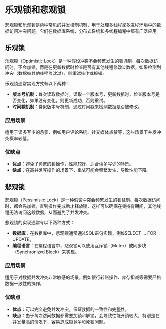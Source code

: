 # 乐观锁和悲观锁

悲观锁和乐观锁是两种常见的并发控制机制，用于处理多线程或多进程环境中的数据访问冲突问题。它们在数据库系统、分布式系统和多线程编程中都有广泛应用

## 乐观锁
乐观锁（Optimistic Lock）是一种假设冲突不会频繁发生的锁机制。每次数据访问时，不会加锁，而是在更新数据时检查是否有其他线程修改过数据。如果检测到冲突（数据被其他线程修改过），则重试操作或报错。

乐观锁通常实现方式有以下两种：
- **版本号机制**：每次读取数据时，读取一个版本号，更新数据时，检查版本号是否变化，如果没有变化，则更新成功，否则重试。
- **时间戳机制**：类似版本号机制，通过时间戳来检测数据是否被修改。

### 应用场景
适用于读多写少的场景，例如用户评论系统、社交媒体点赞等，这些场景下并发冲突概率较低。

### 优缺点
- **优点**：避免了频繁的锁操作，性能较好，适合读多写少的场景。
- **缺点**：在高并发写操作的场景下，重试可能会频繁发生，导致性能下降。

## 悲观锁
悲观锁（Pessimistic Lock）是一种假设冲突会频繁发生的锁机制。每次数据访问时，都会先加锁，直到操作完成后才释放锁，这样可以确保在锁持有期间，其他线程无法访问这段数据，从而避免了并发冲突。

悲观锁的实现通常有以下两种方式：
- **数据库**：在数据库中，悲观锁通常通过SQL语句实现，例如SELECT ... FOR UPDATE。
- **编程语言**：在编程语言中，悲观锁可以使用互斥锁（Mutex）或同步块（Synchronized Block）来实现。

### 应用场景
适用于对数据并发冲突非常敏感的场景，例如银行转账操作、库存扣减等需要严格数据一致性的操作。

### 优缺点
- **优点**：可以完全避免并发冲突，保证数据的一致性和完整性。
- **缺点**：由于每次访问数据都需要加锁和解锁，会导致性能开销较大，特别是在并发量高的情况下，容易造成锁竞争和死锁问题。